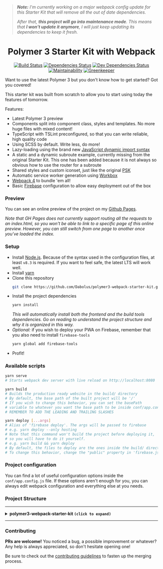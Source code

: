 > _**Note:** I'm currently working on a major webpack config update for this Starter Kit
> that will remove all the out of date dependencies._
>
> _After that, **this project will go into maintenance mode**. This means that **I won't update it anymore**,
> I will just keep updating its dependencies to keep it fresh._

<h1 align="center">Polymer 3 Starter Kit with Webpack</h1>
<p align="center">
  <a href="https://travis-ci.org/Dabolus/polymer3-webpack-starter-kit"><img src="https://travis-ci.org/Dabolus/polymer3-webpack-starter-kit.svg?branch=master" alt="Build Status"></a>
  <a href="https://david-dm.org/Dabolus/polymer3-webpack-starter-kit"><img src="https://david-dm.org/Dabolus/polymer3-webpack-starter-kit/status.svg" alt="Dependencies Status"></a>
  <a href="https://david-dm.org/Dabolus/polymer3-webpack-starter-kit?type=dev"><img src="https://david-dm.org/Dabolus/polymer3-webpack-starter-kit/dev-status.svg" alt="Dev Dependencies Status"></a>
  <a href="https://codeclimate.com/github/Dabolus/polymer3-webpack-starter-kit/maintainability"><img src="https://api.codeclimate.com/v1/badges/e7c87e529be2722569ae/maintainability" alt="Maintainability"></a>
  <a href="https://greenkeeper.io/"><img src="https://badges.greenkeeper.io/Dabolus/polymer3-webpack-starter-kit.svg" alt="Greenkeeper"></a>
</p>

Want to use the latest Polymer 3 but you don't know how to get started?
Got you covered!

This starter kit was built from scratch to allow you to start using today
the features of tomorrow.

Features:
- Latest Polymer 3 preview
- Components split into component class, styles and templates. No more huge files with mixed content!
- TypeScript with TSLint preconfigured, so that you can write reliable, high quality code
- Using SCSS by default. Write less, do more!
- Lazy-loading using the brand new [JavaScript dynamic import syntax](https://developers.google.com/web/updates/2017/11/dynamic-import)
- A static and a dynamic subroute example, currently missing from the original Starter Kit.
  This one has been added because it is not always so obvious how to use the router for a subroute
- Shared styles and custom iconset, just like the original [PSK](https://github.com/Polymer/polymer-starter-kit)
- Automatic service worker generation using [Workbox](https://github.com/GoogleChrome/workbox)
- [Webpack 4](https://webpack.js.org) to bundle 'em all!
- Basic [Firebase](https://firebase.google.com/) configuration to allow easy deployment out of the box

### Preview
You can see an online preview of the project on my [Github Pages](https://dabolus.github.io/polymer3-webpack-starter-kit/).

_Note that GH Pages does not currently support routing all the requests to an index.html, so you won't be able to link
to a specific page of this online preview. However, you can still switch from one page to another
once you've loaded the index._

### Setup
- Install [Node.js](https://nodejs.org). Because of the syntax used in the configuration files,
  at least `v8.3` is required. If you want to feel safe, the latest LTS will work well.
- Install [yarn](https://yarnpkg.com)
- Clone this repository
  ```bash
  git clone https://github.com/Dabolus/polymer3-webpack-starter-kit.git <your-app-name> && cd <your-app-name>
  ```
- Install the project dependencies
  ```bash
  yarn install
  ```
  _This will automatically install both the frontend and the build tools dependencies.
  Go on reading to understand the project structure and why it is organized in this way._
- _Optional:_ if you wish to deploy your PWA on Firebase, remember that you also need to
  install `firebase-tools`
  ```bash
  yarn global add firebase-tools
  ```
- Profit!

### Available scripts
```bash
yarn serve
# Starts webpack dev server with live reload on http://localhost:8080

yarn build
# Builds the production ready website in the build/ directory
# By default, the base path of the built project will be '/'
# If you wish to change this behavior, you can set the basePath
# variable to whatever you want the base path to be inside conf/app.config.js
# REMEMBER TO ADD THE LEADING AND TRAILING SLASHES

yarn deploy [...args]
# Alias of 'firebase deploy'. The args will be passed to firebase
# e.g. yarn deploy --only hosting
# Note that this command won't build the project before deploying it,
# so you will have to do it yourself.
# e.g. yarn build && yarn deploy
# By default, the files to deploy are the ones inside the build/ directory
# To change this behavior, change the "public" property in 'firebase.json'
```

### Project configuration
You can find a lot of useful configuration options inside the `conf/app.config.js` file.
If these options aren't enough for you, you can always edit webpack configuration and everything
else at you needs.

### Project Structure
---

<details>
  <summary><b>polymer3-webpack-starter-kit <code>(click to expand)</code></b></summary>
  <details>
    <summary><code>├── <b>conf</b></code></summary>
    <code>Contains the configuration-related files</code>
    <details>
      <summary><code>│   ├── <b>webpack</b></code></summary>
      <code>Files related to webpack configurations</code>
      <details>
        <summary><code>│   │   ├── <b>custom-loaders</b></code></summary>
        <code>Directory containing custom loaders for webpack</code>
        <details>
          <summary><code>│   │   │   ├── index.js</code></summary>
          <code>A file that automagically loads all the loaders that are added inside the 'custom-loaders' folder</code>
        </details>
        <details>
          <summary><code>│   │   │   └── minify-template.loader.js</code></summary>
          <code>A custom loader that minifies the HTML and CSS contained in template strings</code>
        </details>
      </details>
      <details>
        <summary><code>│   │   ├── base.config.js</code></summary>
        <code>The base webpack configuration, which other configurations extend</code>
      </details>
      <details>
        <summary><code>│   │   ├── dev-server.config.js</code></summary>
        <code>The development server configuration, aka the options passed to 'webpack-serve'</code>
      </details>
      <details>
        <summary><code>│   │   ├── dev.config.js</code></summary>
        <code>The development configuration for webpack, optimized for being fast and verbose</code>
      </details>
      <details>
        <summary><code>│   │   └── prod.config.js</code></summary>
        <code>The production configuration for webpack, optimized to output highly compressed chunks for production use</code>
      </details>
    </details>
    <details>
      <summary><code>│   ├── app.config.js</code></summary>
      <code>Contains some configuration variables used all around the project</code>
    </details>
    <details>
      <summary><code>│   ├── postcss.config.js</code></summary>
      <code>PostCSS configuration file</code>
    </details>
    <details>
      <summary><code>│   └── typify-env.js</code></summary>
      <code>An helper used to typify the environment variables (it detects whether an environment variable is a boolean, a number or a string)</code>
    </details>
  </details>
  <details>
    <summary><code>├── <b>src</b></code></summary>
    <code>Contains the app source files</code>
    <details>
      <summary><code>│   ├── <b>components</b></code></summary>
      <code>Contains our custom Web Components</code>
      <details>
        <summary><code>│   │   ├── <b>icons</b></code></summary>
        <code>A custom element used to define our own custom iconset</code>
        <details>
          <summary><code>│   │   │   ├── defs.html</code></summary>
          <code>The HTML file containing the icons SVG definitions</code>
        </details>
        <details>
          <summary><code>│   │   │   └── index.ts</code></summary>
          <code>The TypeScript class that declares the custom element and imports the icons definitions</code>
        </details>
      </details>
      <details>
        <summary><code>│   │   ├── <b>shared-styles</b></code></summary>
        <code>A custom element used to define the styles shared between our other elements</code>
        <details>
          <summary><code>│   │   │   ├── defs.scss</code></summary>
          <code>The SCSS file containing the shared styles definitions</code>
        </details>
        <details>
          <summary><code>│   │   │   └── index.ts</code></summary>
          <code>The TypeScript class that declares the custom element and imports the shared styles</code>
        </details>
      </details>
      <details>
        <summary><code>│   │   ├── <b>shell</b></code></summary>
        <code>Our app shell. It is the most important custom element in our app, as it will load all the other custom elements on demand. Check out the PRPL pattern for more info</code>
        <details>
          <summary><code>│   │   │   ├── shell.component.ts</code></summary>
          <code>The TypeScript class that declares the shell custom element and imports the element styles and template</code>
        </details>
        <details>
          <summary><code>│   │   │   ├── shell.style.scss</code></summary>
          <code>The styles for the shell component</code>
        </details>
        <details>
          <summary><code>│   │   │   └── shell.template.html</code></summary>
          <code>The template for the shell component</code>
        </details>
      </details>
      <details>
        <summary><code>│   │   ├── <b>view1</b></code></summary>
        <code>The view1 component, the most simple view in our app</code>
        <details>
          <summary><code>│   │   │   ├── view1.component.ts</code></summary>
          <code>The TypeScript class that declares the view1 custom element and imports the element styles and template</code>
        </details>
        <details>
          <summary><code>│   │   │   ├── view1.style.scss</code></summary>
          <code>The styles for the view1 component</code>
        </details>
        <details>
          <summary><code>│   │   │   └── view1.template.html</code></summary>
          <code>The template for the view1 component</code>
        </details>
      </details>
      <details>
        <summary><code>│   │   ├── <b>view2</b></code></summary>
        <code>The view2 component, that contains three lazy-loaded subviews</code>
        <details>
          <summary><code>│   │   │   ├── <b>subview1</b></code></summary>
          <code>view2 - static subview1</code>
          <details>
            <summary><code>│   │   │   │   ├── subview1.component.ts</code></summary>
          	<code>The TypeScript class that declares the subview1 custom element and imports the element styles and template</code>
          </details>
          <details>
            <summary><code>│   │   │   │   ├── subview1.style.scss</code></summary>
          	<code>The styles for the subview1 component</code>
          </details>
          <details>
            <summary><code>│   │   │   │   └── subview1.template.html</code></summary>
          	<code>The template for the subview1 component</code>
          </details>
        </details>
        <details>
          <summary><code>│   │   │   ├── <b>subview2</b></code></summary>
          <code>view2 - static subview2</code>
          <details>
            <summary><code>│   │   │   │   ├── subview2.component.ts</code></summary>
          	<code>The TypeScript class that declares the subview2 custom element and imports the element styles and template</code>
          </details>
          <details>
            <summary><code>│   │   │   │   ├── subview2.style.scss</code></summary>
          	<code>The styles for the subview2 component</code>
          </details>
          <details>
            <summary><code>│   │   │   │   └── subview2.template.html</code></summary>
          	<code>The template for the subview2 component</code>
          </details>
        </details>
        <details>
          <summary><code>│   │   │   ├── <b>subview3</b></code></summary>
          <code>view2 - static subview3</code>
          <details>
            <summary><code>│   │   │   │   ├── subview3.component.ts</code></summary>
          	<code>The TypeScript class that declares the subview3 custom element and imports the element styles and template</code>
          </details>
          <details>
            <summary><code>│   │   │   │   ├── subview3.style.scss</code></summary>
          	<code>The styles for the subview3 component</code>
          </details>
          <details>
            <summary><code>│   │   │   │   └── subview3.template.html</code></summary>
          	<code>The template for the subview3 component</code>
          </details>
        </details>
        <details>
          <summary><code>│   │   │   ├── view2.component.ts</code></summary>
          <code>The TypeScript class that declares the view2 custom element and imports the element styles and template</code>
        </details>
        <details>
          <summary><code>│   │   │   ├── view2.style.scss</code></summary>
          <code>The styles for the view2 component</code>
        </details>
        <details>
          <summary><code>│   │   │   └── view2.template.html</code></summary>
          <code>The template for the view2 component</code>
        </details>
      </details>
      <details>
        <summary><code>│   │   ├── <b>view3</b></code></summary>
        <code>The view3 component, that contains a lazy-loaded dynamic subview</code>
        <details>
          <summary><code>│   │   │   ├── <b>dynamic-subview</b></code></summary>
          <code>view3 - dynamic subview</code>
          <details>
            <summary><code>│   │   │   │   ├── dynamic-subview.component.ts</code></summary>
          	<code>The TypeScript class that declares the dynamic-subview custom element and imports the element styles and template</code>
          </details>
          <details>
            <summary><code>│   │   │   │   ├── dynamic-subview.style.scss</code></summary>
          	<code>The styles for the dynamic-subview component</code>
          </details>
          <details>
            <summary><code>│   │   │   │   └── dynamic-subview.template.html</code></summary>
          	<code>The template for the dynamic-subview component</code>
          </details>
        </details>
        <details>
          <summary><code>│   │   │   ├── view3.component.ts</code></summary>
          <code>The TypeScript class that declares the view3 custom element and imports the element styles and template</code>
        </details>
        <details>
          <summary><code>│   │   │   ├── view3.style.scss</code></summary>
          <code>The styles for the view3 component</code>
        </details>
        <details>
          <summary><code>│   │   │   └── view3.template.html</code></summary>
          <code>The template for the view3 component</code>
        </details>
      </details>
      <details>
        <summary><code>│   │   ├── <b>view404</b></code></summary>
        <code>The view404 component, that is loaded when the user tries to access to a non existent route</code>
        <details>
          <summary><code>│   │   │   ├── view404.component.ts</code></summary>
          <code>The TypeScript class that declares the view404 custom element and imports the element styles and template</code>
        </details>
        <details>
          <summary><code>│   │   │   ├── view404.style.scss</code></summary>
          <code>The styles for the view404 component</code>
        </details>
        <details>
          <summary><code>│   │   │   └── view404.template.html</code></summary>
          <code>The template for the view404 component</code>
        </details>
      </details>
      <details>
        <summary><code>│   │   └── index.ts</code></summary>
        <code>A file that loads and registers the static custom elements (the ones that are not lazy loaded)</code>
      </details>
    </details>
    <details>
      <summary><code>│   ├── <b>static</b></code></summary>
      <code>A folder containing the static assets of the app, i.e. the ones that will be copied without being altered by the webpack loaders</code>
      <details>
        <summary><code>│   │   ├── <b>images</b></code></summary>
        <code>Static images folder</code>
        <details>
          <summary><code>│   │   │   ├── <b>manifest</b></code></summary>
          <code>Manifest icons</code>
          <details>
            <summary><code>│   │   │   │   ├── icon-144x144.png</code></summary>
            <code>Manifest icon - 144x144px</code>
          </details>
          <details>
            <summary><code>│   │   │   │   ├── icon-192x192.png</code></summary>
            <code>Manifest icon - 192x192px</code>
          </details>
          <details>
            <summary><code>│   │   │   │   ├── icon-48x48.png</code></summary>
            <code>Manifest icon - 48x48px</code>
          </details>
          <details>
            <summary><code>│   │   │   │   ├── icon-512x512.png</code></summary>
            <code>Manifest icon - 512x512px</code>
          </details>
          <details>
            <summary><code>│   │   │   │   ├── icon-72x72.png</code></summary>
            <code>Manifest icon - 72x72px</code>
          </details>
          <details>
            <summary><code>│   │   │   │   └── icon-96x96.png</code></summary>
            <code>Manifest icon - 96x96px</code>
          </details>
        </details>
        <details>
          <summary><code>│   │   │   └── favicon.ico</code></summary>
          <code>The app favicon</code>
        </details>
      </details>
      <details>
        <summary><code>│   │   ├── manifest.json</code></summary>
        <code>The app manifest</code>
      </details>
      <details>
        <summary><code>│   │   └── sw.js</code></summary>
        <code>A mock service worker, used as a placeholder during development to avoid caching</code>
      </details>
    </details>
    <details>
      <summary><code>│   ├── bootstrap.ts</code></summary>
      <code>The bootstrapper of our app. It is used to load all the external dependencies together with our custom elements into the app bundle</code>
    </details>
    <details>
      <summary><code>│   ├── index.hbs</code></summary>
      <code>The index of our app, as an Handlebars template. Having an HBS file allows us to build the HTML with some basic logic, like referencing some scripts only if some condition happens</code>
    </details>
    <details>
      <summary><code>│   ├── service-worker.js</code></summary>
      <code>Description</code>
    </details>
    <details>
      <summary><code>│   └── typings.d.ts</code></summary>
      <code>It contains the custom typings for our app, i.e. the ones that are not bundled with the library we install and are not installable via @types/library</code>
    </details>
  </details>
  <details>
    <summary><code>├── .gitignore</code></summary>
    <code>The project gitignore file</code>
  </details>
  <details>
    <summary><code>├── .travis.yml</code></summary>
    <code>Travis configuration file, which will automatically build and deploy the project on Firebase</code>
  </details>
  <details>
    <summary><code>├── CONTRIBUTING.md</code></summary>
    <code>A file that explains how to contribute to the project</code>
  </details>
  <details>
    <summary><code>├── firebase.json</code></summary>
    <code>Firebase configuration file</code>
  </details>
  <details>
    <summary><code>├── package.json</code></summary>
    <code>The project main package.json. It contains our app information (name, description, version, etc) and dependencies, as well as the scripts to test, build and deploy the app</code>
  </details>
  <details>
    <summary><code>├── README.md</code></summary>
    <code>The README of the project (this file that you are reading)</code>
  </details>
  <details>
    <summary><code>├── tsconfig.json</code></summary>
    <code>TypeScript configuration file</code>
  </details>
  <details>
    <summary><code>├── tslint.json</code></summary>
    <code>TSLint configuration file</code>
  </details>
  <details>
    <summary><code>└── yarn.lock</code></summary>
    <code>The project Yarn lockfile</code>
  </details>
</details>

---

### Contributing
**PRs are welcome!**
You noticed a bug, a possible improvement or whatever?
Any help is always appreciated, so don't hesitate opening one!

Be sure to check out the [contributing guidelines](CONTRIBUTING.md) to fasten
up the merging process.
